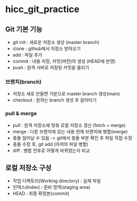 # hicc_git_practice

## Git 기본 기능

- git init : 새로운 저장소 생성 (master branch)
- clone : github에서 저장소 받아오기
- add : 파일 추가
- commit : 내용 저장, 커밋(버전)의 생성 (HEAD에 반영)
- push : 원격 서버로 저장된 커밋을 올리기

### 브랜치(branch)

- 저장소 새로 만들면 기본으로 master branch 생성(main)
- checkout : 원하는 branch 생성 후 갈아타기

### pull & merge

- pull : 원격 저장소에 맞춰 로컬 저장소 갱신 (fetch + merge)
- merge : 다른 브랜치에 있는 내용 현재 브랜치에 병합(merge)
- 충돌 일어날 수 있음 -> git에서 충돌 부분 확인 후 파일 직접 수정
- 충돌 수정 후, git add (아까의 파일 병합)
- diff : 병합 전후로 어떻게 바뀌었는지 비교

## 로컬 저장소 구성 

- 작업 디렉토리(Working directory) : 실제 파일
- 인덱스(Index) : 준비 영역(staging area)
- HEAD : 최종 확정본(commit)